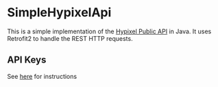 # SimpleHypixelApi
This is a simple implementation of the [Hypixel Public API](https://api.hypixel.net/) in Java.
It uses Retrofit2 to handle the REST HTTP requests.

## API Keys
See [here](https://github.com/HypixelDev/PublicAPI#obtaining-an-api-key) for instructions

